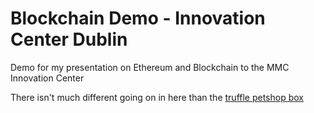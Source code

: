 # Blockchain Demo - Innovation Center Dublin

Demo for my presentation on Ethereum and Blockchain to the MMC Innovation Center

There isn't much different going on in here than the [truffle petshop box](http://truffleframework.com/tutorials/pet-shop)
